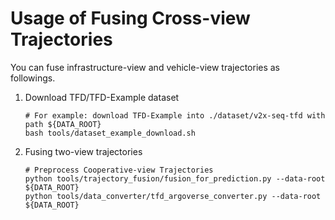 # Usage of Fusing Cross-view Trajectories

You can fuse infrastructure-view and vehicle-view trajectories as followings.

1. Download TFD/TFD-Example dataset
    ```shell
    # For example: download TFD-Example into ./dataset/v2x-seq-tfd with path ${DATA_ROOT}
    bash tools/dataset_example_download.sh
    ```

2. Fusing two-view trajectories
    ```shell
   # Preprocess Cooperative-view Trajectories
   python tools/trajectory_fusion/fusion_for_prediction.py --data-root ${DATA_ROOT}
   python tools/data_converter/tfd_argoverse_converter.py --data-root ${DATA_ROOT}
    ```